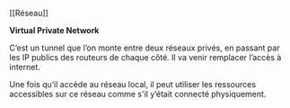 [[Réseau]]

**Virtual Private Network**

C’est un tunnel que l’on monte entre deux réseaux privés, en passant par les IP publics des routeurs de chaque côté. Il va venir remplacer l’accès à internet. 

Une fois qu’il accède au réseau local, il peut utiliser les ressources accessibles sur ce réseau comme s'il y’était connecté physiquement. 